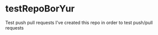 # testRepoBorYur
Test push pull requests
I've created this repo in order to test push/pull requests
